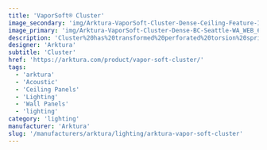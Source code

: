 ```yaml
---
title: 'VaporSoft® Cluster'
image_secondary: 'img/Arktura-VaporSoft-Cluster-Dense-Ceiling-Feature-Image-v5-1600x1600.png'
image_primary: 'img/Arktura-VaporSoft-Cluster-Dense-BC-Seattle-WA_WEB_6-scaled.jpg'
description: 'Cluster%20has%20transformed%20perforated%20torsion%20spring%20panels%20into%20an%20elegant%20ceiling-scape.%20By%20staggering%20the%20location%20of%20the%20holes%2C%20we%u2019ve%20upgraded%20a%20standard%20grid%20into%20an%20eye-catching%20design%20that%20will%20get%20viewers%20talking.%20Choose%20from%20two%20levels%20of%20perforation%20density%3A%20Cluster%20Dense%20and%20Cluster%20Sparse.%20Cluster%20is%20made%20from%20our%20Soft%20Sound%AE%20material%20to%20provide%20acoustic%20support%2C%20but%20if%20you%20want%20to%20really%20elevate%20your%20look%2C%20add%20our%20optional%20integrated%20backlighting.%20You%u2019ll%20get%20both%20acoustic%20control%20and%20a%20beautiful%20glow.'
designer: 'Arktura'
subtitle: 'Cluster'
href: 'https://arktura.com/product/vapor-soft-cluster/'
tags:
  - 'arktura'
  - 'Acoustic'
  - 'Ceiling Panels'
  - 'Lighting'
  - 'Wall Panels'
  - 'lighting'
category: 'lighting'
manufacturer: 'Arktura'
slug: '/manufacturers/arktura/lighting/arktura-vapor-soft-cluster'
---
```

